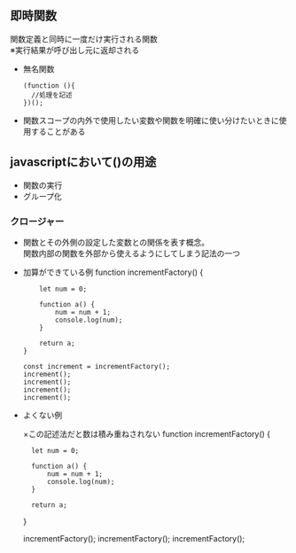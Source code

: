 ## 即時関数
関数定義と同時に一度だけ実行される関数  
※実行結果が呼び出し元に返却される

- 無名関数
  
      (function (){
        //処理を記述
      })();
- 関数スコープの内外で使用したい変数や関数を明確に使い分けたいときに使用することがある
## javascriptにおいて()の用途
- 関数の実行
- グループ化

### クロージャー
- 関数とその外側の設定した変数との関係を表す概念。  
  関数内部の関数を外部から使えるようにしてしまう記法の一つ
- 加算ができている例
      function incrementFactory() {
          
          let num = 0;
      
          function a() {
              num = num + 1;
              console.log(num);
          }
      
          return a;
      }
      
      const increment = incrementFactory();    
      increment();
      increment();
      increment();
      increment();

- よくない例

    ×この記述法だと数は積み重ねされない
    function incrementFactory() {
        
        let num = 0;
    
        function a() {
            num = num + 1;
            console.log(num);
        }
    
        return a;
    }
    
    incrementFactory();
    incrementFactory();
    incrementFactory();
